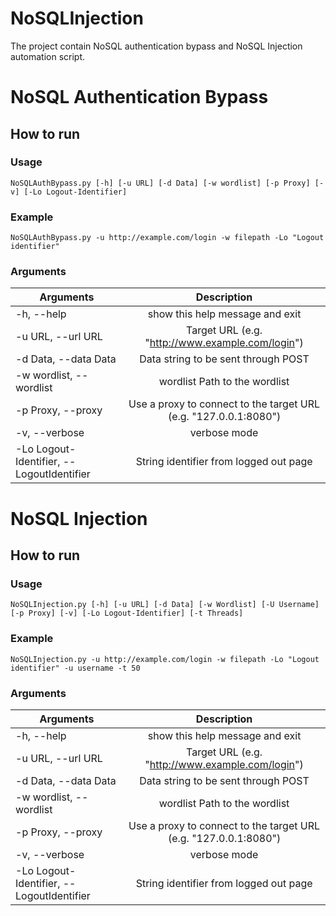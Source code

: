 # NoSQLInjection
The project contain NoSQL authentication bypass and NoSQL Injection automation script.


# NoSQL Authentication Bypass 
## How to run 

### Usage

```
NoSQLAuthBypass.py [-h] [-u URL] [-d Data] [-w wordlist] [-p Proxy] [-v] [-Lo Logout-Identifier]
```

### Example

```
NoSQLAuthBypass.py -u http://example.com/login -w filepath -Lo "Logout identifier"
```

### Arguments
| Arguments        | Description           |
| ------------- |:-------------:|
|  -h, --help            |show this help message and exit|
|  -u URL, --url URL     |Target URL (e.g. "http://www.example.com/login")|
|  -d Data, --data Data  |Data string to be sent through POST|
|  -w wordlist, --wordlist |wordlist Path to the wordlist|
|  -p Proxy, --proxy |Use a proxy to connect to the target URL (e.g. "127.0.0.1:8080")|
|  -v, --verbose         |verbose mode|
|  -Lo Logout-Identifier, --LogoutIdentifier |String identifier from logged out page|

# NoSQL Injection 
## How to run 

### Usage

```
NoSQLInjection.py [-h] [-u URL] [-d Data] [-w Wordlist] [-U Username] [-p Proxy] [-v] [-Lo Logout-Identifier] [-t Threads]
```

### Example

```
NoSQLInjection.py -u http://example.com/login -w filepath -Lo "Logout identifier" -u username -t 50
```

### Arguments
| Arguments        | Description           |
| ------------- |:-------------:|
|  -h, --help            |show this help message and exit|
|  -u URL, --url URL     |Target URL (e.g. "http://www.example.com/login")|
|  -d Data, --data Data  |Data string to be sent through POST|
|  -w wordlist, --wordlist |wordlist Path to the wordlist|
|  -p Proxy, --proxy |Use a proxy to connect to the target URL (e.g. "127.0.0.1:8080")|
|  -v, --verbose         |verbose mode|
|  -Lo Logout-Identifier, --LogoutIdentifier |String identifier from logged out page|
